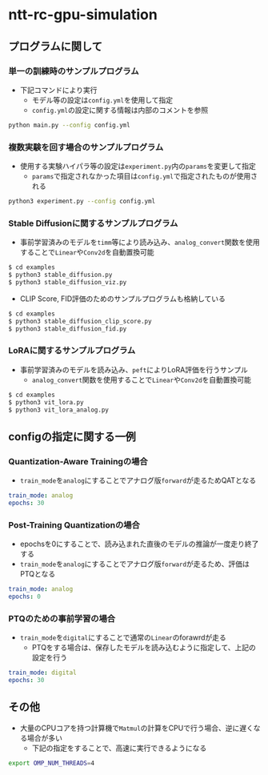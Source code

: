 # ntt-rc-gpu-simulation

## プログラムに関して

### 単一の訓練時のサンプルプログラム

- 下記コマンドにより実行
    - モデル等の設定は`config.yml`を使用して指定
    - `config.yml`の設定に関する情報は内部のコメントを参照

```bash
python main.py --config config.yml
```

### 複数実験を回す場合のサンプルプログラム

- 使用する実験ハイパラ等の設定は`experiment.py`内の`params`を変更して指定
    - `params`で指定されなかった項目は`config.yml`で指定されたものが使用される

```bash
python3 experiment.py --config config.yml
```

### Stable Diffusionに関するサンプルプログラム

- 事前学習済みのモデルを`timm`等により読み込み、`analog_convert`関数を使用することで`Linear`や`Conv2d`を自動置換可能

```bash
$ cd examples
$ python3 stable_diffusion.py
$ python3 stable_diffusion_viz.py
```

- CLIP Score, FID評価のためのサンプルプログラムも格納している

```bash
$ cd examples
$ python3 stable_diffusion_clip_score.py
$ python3 stable_diffusion_fid.py
```

### LoRAに関するサンプルプログラム

- 事前学習済みのモデルを読み込み、`peft`によりLoRA評価を行うサンプル
    - `analog_convert`関数を使用することで`Linear`や`Conv2d`を自動置換可能

```bash
$ cd examples
$ python3 vit_lora.py
$ python3 vit_lora_analog.py
```

## configの指定に関する一例

### Quantization-Aware Trainingの場合

- `train_mode`を`analog`にすることでアナログ版`forward`が走るためQATとなる

```yml
train_mode: analog
epochs: 30
```

### Post-Training Quantizationの場合

- epochsを0にすることで、読み込まれた直後のモデルの推論が一度走り終了する
- `train_mode`を`analog`にすることでアナログ版`forward`が走るため、評価はPTQとなる

```yml
train_mode: analog
epochs: 0
```

### PTQのための事前学習の場合

- `train_mode`を`digital`にすることで通常の`Linear`のforawrdが走る
    - PTQをする場合は、保存したモデルを読み込むように指定して、上記の設定を行う

```yml
train_mode: digital
epochs: 30
```

## その他

- 大量のCPUコアを持つ計算機で`Matmul`の計算をCPUで行う場合、逆に遅くなる場合が多い
    - 下記の指定をすることで、高速に実行できるようになる

```bash
export OMP_NUM_THREADS=4
```
